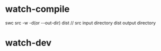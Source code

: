 # watch-compile 
swc src -w -d(or --out-dir) dist  // src input directory dist output directory

# watch-dev


